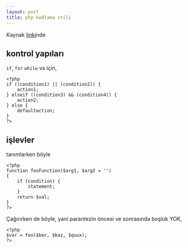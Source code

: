 ```yaml
---
layout: post
title: php kodlama stili
---
```


Kaynak [linki](http://pear.php.net/manual/en/standards.php)nde

## kontrol yapıları

`if`, `for` `while` vs için,

	<?php
	if ((condition1) || (condition2)) {
		action1;
	} elseif ((condition3) && (condition4)) {
		action2;
	} else {
		defaultaction;
	}
	?>

## işlevler

tanımlarken böyle

	<?php
	function fooFunction($arg1, $arg2 = '')
	{
		if (condition) {
			statement;
		}
		return $val;
	}
	?>  

Çağırırken de böyle, yani parantezin öncesi ve sonrasında boşluk YOK,

	<?php
	$var = foo($bar, $baz, $quux);
	?> 
